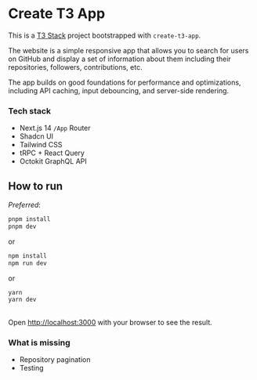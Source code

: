 # Create T3 App

This is a [T3 Stack](https://create.t3.gg/) project bootstrapped with `create-t3-app`.

The website is a simple responsive app that allows you to search for users on GitHub and display a set of information about them including their repositories, followers, contributions, etc.

The app builds on good foundations for performance and optimizations, including API caching, input debouncing, and server-side rendering.

### Tech stack

- Next.js 14 `/App` Router
- Shadcn UI
- Tailwind CSS
- tRPC + React Query
- Octokit GraphQL API

## How to run

_Preferred_:
```bash
pnpm install
pnpm dev
```
or 

```bash
npm install
npm run dev
```
or 

```bash
yarn
yarn dev
```

## 

Open [http://localhost:3000](http://localhost:3000) with your browser to see the result.

### What is missing

- Repository pagination
- Testing

